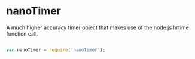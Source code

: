nanoTimer
=========

A much higher accuracy timer object that makes use of the node.js hrtime function call.

```js

var nanoTimer = require('nanoTimer');

```
